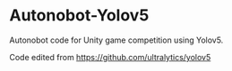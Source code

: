 # Autonobot-Yolov5

Autonobot code for Unity game competition using Yolov5.

Code edited from https://github.com/ultralytics/yolov5
